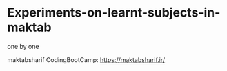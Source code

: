 # Experiments-on-learnt-subjects-in-maktab
one by one

maktabsharif CodingBootCamp:  https://maktabsharif.ir/  
